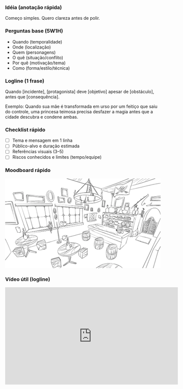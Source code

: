 ### Idéia (anotação rápida)

Começo simples. Quero clareza antes de polir.

### Perguntas base (5W1H)
- Quando (temporalidade)
- Onde (localização)
- Quem (personagens)
- O quê (situação/conflito)
- Por quê (motivação/tema)
- Como (forma/estilo/técnica)

### Logline (1 frase)
Quando [incidente], [protagonista] deve [objetivo] apesar de [obstáculo], antes que [consequência].

Exemplo: Quando sua mãe é transformada em urso por um feitiço que saiu do controle, uma princesa teimosa precisa desfazer a magia antes que a cidade descubra e condene ambas.

### Checklist rápido
- [ ] Tema e mensagem em 1 linha
- [ ] Público-alvo e duração estimada
- [ ] Referências visuais (3–5)
- [ ] Riscos conhecidos e limites (tempo/equipe)

### Moodboard rápido
![Moodboard de referências](./scene_design.webp)

### Vídeo útil (logline)
<iframe width="560" height="315" src="https://www.youtube.com/embed/pMj8xUa1jOA" title="How to Write a Logline — TV Writing & Development Course: Ep4" frameborder="0" allow="accelerometer; autoplay; clipboard-write; encrypted-media; gyroscope; picture-in-picture; web-share" referrerpolicy="strict-origin-when-cross-origin" allowfullscreen></iframe>